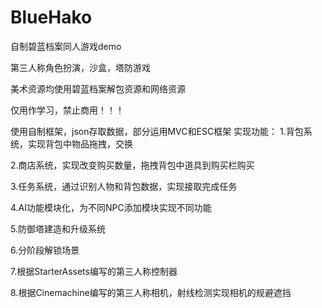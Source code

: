 # BlueHako
自制碧蓝档案同人游戏demo

第三人称角色扮演，沙盒，塔防游戏

美术资源均使用碧蓝档案解包资源和网络资源

仅用作学习，禁止商用！！！

使用自制框架，json存取数据，部分运用MVC和ESC框架
实现功能：
1.背包系统，实现背包中物品拖拽，交换

2.商店系统，实现改变购买数量，拖拽背包中道具到购买栏购买

3.任务系统，通过识别人物和背包数据，实现接取完成任务

4.AI功能模块化，为不同NPC添加模块实现不同功能

5.防御塔建造和升级系统

6.分阶段解锁场景

7.根据StarterAssets编写的第三人称控制器

8.根据Cinemachine编写的第三人称相机，射线检测实现相机的规避遮挡
